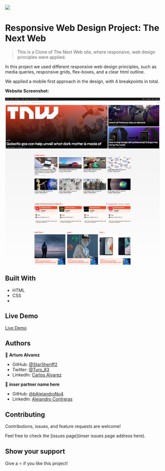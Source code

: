 ![](https://img.shields.io/badge/Microverse-blueviolet)

# Responsive Web Design Project: The Next Web

> This is a Clone of The Next Web site, where responsive, web design principles were applied.

In this project we used different responsive web design principles, such as media queries, responsive grids, flex-boxes, and a clear html outline.

We applied a mobile first approach in the design, with 4 breakpoints in total.

**Website Screenshot:**

![screenshot](./assets/README/tnw-responsive-design-screenshot.png)

## Built With

- HTML
- CSS
- <inser any other technologies or tools used here>

## Live Demo

[Live Demo](https://starsheriff2.github.io/thenextweb-responsive-design-clone/)

## Authors

👤 **Arturo Alvarez**

- GitHub: [@StarSheriff2](https://github.com/StarSheriff2)
- Twitter: [@Turo_83](https://twitter.com/Turo_83)
- LinkedIn: [Carlos Alvarez](https://www.linkedin.com/in/carlosalvarezveroy/)

👤 **inser partner name here**

- GitHub: [@bAlejandroNo4](https://github.com/AlejandroNo4)
- LinkedIn: [Alejandro Contreras](https://www.linkedin.com/in/alejandro-contreras-rodriguez-b524821b5)

## Contributing

Contributions, issues, and feature requests are welcome!

Feel free to check the [issues page](inser issues page address here).

## Show your support

Give a ⭐️ if you like this project!
